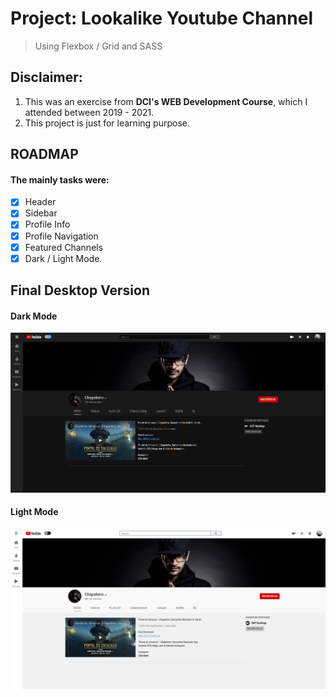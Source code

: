 # Project:  **Lookalike Youtube Channel** 
> Using Flexbox / Grid and SASS

## **Disclaimer**: 
1. This was an exercise from **DCI's WEB Development Course**, which I attended between 2019 - 2021. 
2. This project is just for learning purpose. 

## ROADMAP
#### The mainly tasks were: 
- [x] Header
- [x] Sidebar
- [x] Profile Info
- [x] Profile Navigation
- [x] Featured Channels
- [x] Dark / Light Mode.

## Final Desktop Version
#### Dark Mode
![screenshot](./doc/img/dark_mode.png)

#### Light Mode
![screenshot](./doc/img/light_mode.png)